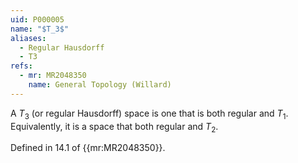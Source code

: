 ```yaml
---
uid: P000005
name: "$T_3$"
aliases:
  - Regular Hausdorff
  - T3
refs:
  - mr: MR2048350
    name: General Topology (Willard)
---
```

A $T_3$ (or regular Hausdorff) space is one that is both regular and $T_1$.  Equivalently, it is a space that both regular and $T_2$.

Defined in 14.1 of {{mr:MR2048350}}.
